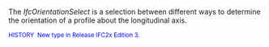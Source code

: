 The _IfcOrientationSelect_ is a selection between different ways to determine the orientation of a profile about the longitudinal axis.

> <small>
  <font color="#0000ff">HISTORY&nbsp;
New type in Release IFC2x Edition 3.</font>
  </small>